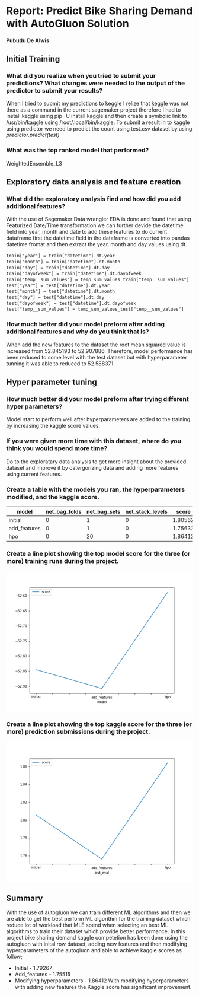 # Report: Predict Bike Sharing Demand with AutoGluon Solution
#### Pubudu De Alwis

## Initial Training
### What did you realize when you tried to submit your predictions? What changes were needed to the output of the predictor to submit your results?
When I tried to submit my predictions to keggle I relize that keggle was not there as a command in the current sagemaker project therefore I had to install keggle using pip -U install kaggle and then create a symbolic link to /usr/bin/kaggle using /root/.local/bin/kaggle.
To submit a result in to kaggle using predictor we need to predict the count using test.csv dataset by using *predictor.predict(test)*

### What was the top ranked model that performed?
WeightedEnsemble_L3

## Exploratory data analysis and feature creation
### What did the exploratory analysis find and how did you add additional features?
With the use of Sagemaker Data wrangler EDA is done and found that using Featurized Date/Time transformation we can further devide the datetime field into year, month and date to add these features to do current dataframe first the datetime field in the dataframe is converted into pandas datetime fromat and then extract the year, month and day values using dt.
```
train["year"] = train["datetime"].dt.year
train["month"] = train["datetime"].dt.month
train["day"] = train["datetime"].dt.day
train["dayofweek"] = train["datetime"].dt.dayofweek
train["temp__sum_values"] = temp_sum_values_train["temp__sum_values"]
test["year"] = test["datetime"].dt.year
test["month"] = test["datetime"].dt.month
test["day"] = test["datetime"].dt.day
test["dayofweek"] = test["datetime"].dt.dayofweek
test["temp__sum_values"] = temp_sum_values_test["temp__sum_values"]
```

### How much better did your model preform after adding additional features and why do you think that is?
When add the new features to the dataset the root mean squared value is increased from 52.845193 to 52.907886. Therefore, model performance has been reduced to some level with the test dataset but with hyperparameter tunning it was able to reduced to 52.588371.

## Hyper parameter tuning
### How much better did your model preform after trying different hyper parameters?
Model start to perform well after hyperparameters are added to the training by increasing the kaggle score values.

### If you were given more time with this dataset, where do you think you would spend more time?
Do to the exploratary data analysis to get more insight about the provided dataset and improve it by catergorizing  data and adding more features using current features.

### Create a table with the models you ran, the hyperparameters modified, and the kaggle score.
|model|net_bag_folds|net_bag_sets|net_stack_levels|score|
|--|--|--|--|--|
|initial|0|1|0|1.80562|
|add_features|0|1|0|1.75632|
|hpo|0|20|0|1.86412|

### Create a line plot showing the top model score for the three (or more) training runs during the project.

![model_train_score.png](img/model_train_score.png)

### Create a line plot showing the top kaggle score for the three (or more) prediction submissions during the project.

![model_test_score.png](img/model_test_score.png)

## Summary

With the use of autogluon we can train different ML algorithms and then we are able to get the best perform ML algorithm for the training dataset which reduce lot of workload that MLE spend when selecting an best ML algorithms to train their dataset which provide better performance. In this project bike sharing demand kaggle competetion has been done using the autogluon with inital row dataset, adding new features and then modifying hyperparameters of the autogluon and able to achieve kaggle scores as follow;
* Initial - 1.79267
* Add_features - 1.75515
* Modifying hyperparameters - 1.86412
With modifying hyperparameters with adding new features the Kaggle score has significant improvement.